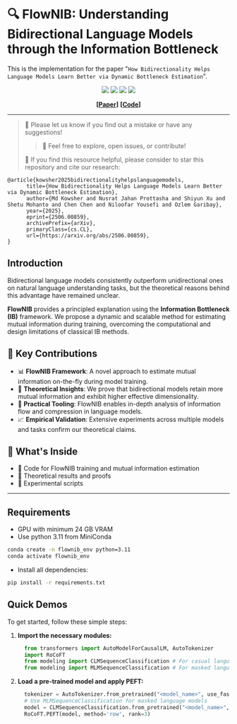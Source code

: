 # 🔍 FlowNIB: Understanding Bidirectional Language Models through the Information Bottleneck

This is the implementation for the paper "`How Bidirectionality Helps Language Models Learn Better via Dynamic Bottleneck Estimation`".



<div align="center">

![](https://img.shields.io/github/last-commit/Kowsher/BidiVsUniLM?color=green)
![](https://img.shields.io/github/stars/Kowsher/BidiVsUniLM?color=yellow)
![](https://img.shields.io/github/forks/Kowsher/BidiVsUniLM?color=lightblue)
![](https://img.shields.io/badge/PRs-Welcome-green)

</div>

<div align="center">

**[<a href="https://arxiv.org/abs/2506.00859">Paper</a>]**
**[<a href="http://github.com/Kowsher/BidiVsUniLM">Code</a>]**


</div>

---
>
> 🙋 Please let us know if you find out a mistake or have any suggestions!
>
>> 🧰 Feel free to explore, open issues, or contribute!
> 
> 🌟 If you find this resource helpful, please consider to star this repository and cite our research:

```
@article{kowsher2025bidirectionalityhelpslanguagemodels,
      title={How Bidirectionality Helps Language Models Learn Better via Dynamic Bottleneck Estimation}, 
      author={Md Kowsher and Nusrat Jahan Prottasha and Shiyun Xu and Shetu Mohanto and Chen Chen and Niloofar Yousefi and Ozlem Garibay},
      year={2025},
      eprint={2506.00859},
      archivePrefix={arXiv},
      primaryClass={cs.CL},
      url={https://arxiv.org/abs/2506.00859}, 
}
```

## Introduction
Bidirectional language models consistently outperform unidirectional ones on natural language understanding tasks, but the theoretical reasons behind this advantage have remained unclear.

**FlowNIB** provides a principled explanation using the **Information Bottleneck (IB)** framework. We propose a dynamic and scalable method for estimating mutual information during training, overcoming the computational and design limitations of classical IB methods.

## 🌟 Key Contributions

- 📊 **FlowNIB Framework**: A novel approach to estimate mutual information on-the-fly during model training.
- 🧠 **Theoretical Insights**: We prove that bidirectional models retain more mutual information and exhibit higher effective dimensionality.
- 🧰 **Practical Tooling**: FlowNIB enables in-depth analysis of information flow and compression in language models.
- 📈 **Empirical Validation**: Extensive experiments across multiple models and tasks confirm our theoretical claims.

## 📎 What's Inside

- 📁 Code for FlowNIB training and mutual information estimation  
- 📄 Theoretical results and proofs  
- 🧪 Experimental scripts
---

## Requirements
- GPU with minimum 24 GB VRAM
- Use python 3.11 from MiniConda
```bash
conda create -n flownib_env python=3.11
conda activate flownib_env
```
- Install all dependencies:
```bash
pip install -r requirements.txt
```

## Quick Demos

To get started, follow these simple steps:

1. **Import the necessary modules:**

    ```python
      from transformers import AutoModelForCausalLM, AutoTokenizer
      import RoCoFT
      from modeling import CLMSequenceClassification # For casual language models
      from modeling import MLMSequenceClassification # For masked language models
    ```

2. **Load a pre-trained model and apply PEFT:**

    ```python
      tokenizer = AutoTokenizer.from_pretrained("<model_name>", use_fast=False)
      # Use MLMSequenceClassification for masked language models
      model = CLMSequenceClassification.from_pretrained("<model_name>", num_labels=<number_of_labels>).to('cuda')
      RoCoFT.PEFT(model, method='row', rank=3) 
    ```


